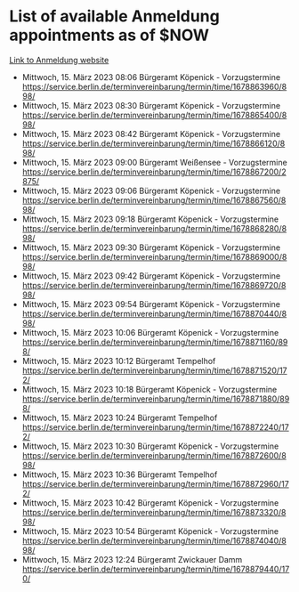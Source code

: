 # List of available Anmeldung appointments as of $NOW
[Link to Anmeldung website](https://service.berlin.de/terminvereinbarung/termin/tag.php?termin=1&anliegen[]=120686&dienstleisterlist=122210,122217,327316,122219,327312,122227,327314,122231,327346,122243,327348,122254,122252,329742,122260,329745,122262,329748,122271,327278,122273,327274,122277,327276,330436,122280,327294,122282,327290,122284,327292,122291,327270,122285,327266,122286,327264,122296,327268,150230,329760,122297,327286,122294,327284,122312,329763,122314,329775,122304,327330,122311,327334,122309,327332,317869,122281,327352,122279,329772,122283,122276,327324,122274,327326,122267,329766,122246,327318,122251,327320,122257,327322,122208,327298,122226,327300&herkunft=http%3A%2F%2Fservice.berlin.de%2Fdienstleistung%2F120686%2F)
- Mittwoch, 15. März 2023 08:06 Bürgeramt Köpenick - Vorzugstermine https://service.berlin.de/terminvereinbarung/termin/time/1678863960/898/
- Mittwoch, 15. März 2023 08:30 Bürgeramt Köpenick - Vorzugstermine https://service.berlin.de/terminvereinbarung/termin/time/1678865400/898/
- Mittwoch, 15. März 2023 08:42 Bürgeramt Köpenick - Vorzugstermine https://service.berlin.de/terminvereinbarung/termin/time/1678866120/898/
- Mittwoch, 15. März 2023 09:00 Bürgeramt Weißensee - Vorzugstermine https://service.berlin.de/terminvereinbarung/termin/time/1678867200/2875/
- Mittwoch, 15. März 2023 09:06 Bürgeramt Köpenick - Vorzugstermine https://service.berlin.de/terminvereinbarung/termin/time/1678867560/898/
- Mittwoch, 15. März 2023 09:18 Bürgeramt Köpenick - Vorzugstermine https://service.berlin.de/terminvereinbarung/termin/time/1678868280/898/
- Mittwoch, 15. März 2023 09:30 Bürgeramt Köpenick - Vorzugstermine https://service.berlin.de/terminvereinbarung/termin/time/1678869000/898/
- Mittwoch, 15. März 2023 09:42 Bürgeramt Köpenick - Vorzugstermine https://service.berlin.de/terminvereinbarung/termin/time/1678869720/898/
- Mittwoch, 15. März 2023 09:54 Bürgeramt Köpenick - Vorzugstermine https://service.berlin.de/terminvereinbarung/termin/time/1678870440/898/
- Mittwoch, 15. März 2023 10:06 Bürgeramt Köpenick - Vorzugstermine https://service.berlin.de/terminvereinbarung/termin/time/1678871160/898/
- Mittwoch, 15. März 2023 10:12 Bürgeramt Tempelhof https://service.berlin.de/terminvereinbarung/termin/time/1678871520/172/
- Mittwoch, 15. März 2023 10:18 Bürgeramt Köpenick - Vorzugstermine https://service.berlin.de/terminvereinbarung/termin/time/1678871880/898/
- Mittwoch, 15. März 2023 10:24 Bürgeramt Tempelhof https://service.berlin.de/terminvereinbarung/termin/time/1678872240/172/
- Mittwoch, 15. März 2023 10:30 Bürgeramt Köpenick - Vorzugstermine https://service.berlin.de/terminvereinbarung/termin/time/1678872600/898/
- Mittwoch, 15. März 2023 10:36 Bürgeramt Tempelhof https://service.berlin.de/terminvereinbarung/termin/time/1678872960/172/
- Mittwoch, 15. März 2023 10:42 Bürgeramt Köpenick - Vorzugstermine https://service.berlin.de/terminvereinbarung/termin/time/1678873320/898/
- Mittwoch, 15. März 2023 10:54 Bürgeramt Köpenick - Vorzugstermine https://service.berlin.de/terminvereinbarung/termin/time/1678874040/898/
- Mittwoch, 15. März 2023 12:24 Bürgeramt Zwickauer Damm https://service.berlin.de/terminvereinbarung/termin/time/1678879440/170/

